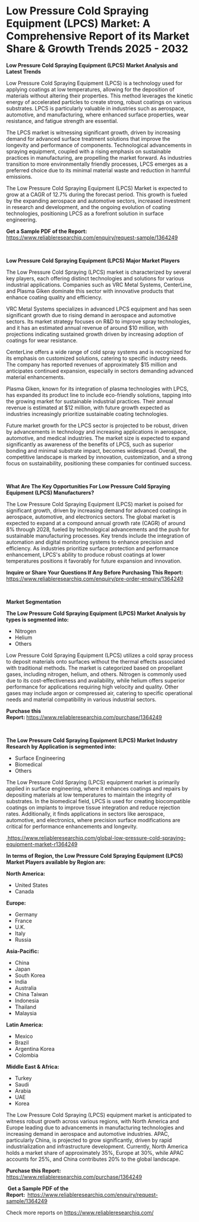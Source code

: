 <p><h1>Low Pressure Cold Spraying Equipment (LPCS) Market: A Comprehensive Report of its Market Share & Growth Trends 2025 - 2032</h1></p><p><strong>Low Pressure Cold Spraying Equipment (LPCS) Market Analysis and Latest Trends</strong></p>
<p><p>Low Pressure Cold Spraying Equipment (LPCS) is a technology used for applying coatings at low temperatures, allowing for the deposition of materials without altering their properties. This method leverages the kinetic energy of accelerated particles to create strong, robust coatings on various substrates. LPCS is particularly valuable in industries such as aerospace, automotive, and manufacturing, where enhanced surface properties, wear resistance, and fatigue strength are essential.</p><p>The LPCS market is witnessing significant growth, driven by increasing demand for advanced surface treatment solutions that improve the longevity and performance of components. Technological advancements in spraying equipment, coupled with a rising emphasis on sustainable practices in manufacturing, are propelling the market forward. As industries transition to more environmentally friendly processes, LPCS emerges as a preferred choice due to its minimal material waste and reduction in harmful emissions.</p><p>The Low Pressure Cold Spraying Equipment (LPCS) Market is expected to grow at a CAGR of 12.7% during the forecast period. This growth is fueled by the expanding aerospace and automotive sectors, increased investment in research and development, and the ongoing evolution of coating technologies, positioning LPCS as a forefront solution in surface engineering.</p></p>
<p><strong>Get a Sample PDF of the Report:&nbsp;</strong> <a href="https://www.reliableresearchiq.com/enquiry/request-sample/1364249?utm_campaign=2883&utm_medium=2&utm_source=Github&utm_content=ia&utm_term=12042025&utm_id=low-pressure-cold-spraying-equipment-lpcs">https://www.reliableresearchiq.com/enquiry/request-sample/1364249</a></p>
<p>&nbsp;</p>
<p><strong>Low Pressure Cold Spraying Equipment (LPCS) Major Market Players</strong></p>
<p><p>The Low Pressure Cold Spraying (LPCS) market is characterized by several key players, each offering distinct technologies and solutions for various industrial applications. Companies such as VRC Metal Systems, CenterLine, and Plasma Giken dominate this sector with innovative products that enhance coating quality and efficiency.</p><p>VRC Metal Systems specializes in advanced LPCS equipment and has seen significant growth due to rising demand in aerospace and automotive sectors. Its market strategy focuses on R&D to improve spray technologies, and it has an estimated annual revenue of around $10 million, with projections indicating sustained growth driven by increasing adoption of coatings for wear resistance.</p><p>CenterLine offers a wide range of cold spray systems and is recognized for its emphasis on customized solutions, catering to specific industry needs. The company has reported revenues of approximately $15 million and anticipates continued expansion, especially in sectors demanding advanced material enhancements.</p><p>Plasma Giken, known for its integration of plasma technologies with LPCS, has expanded its product line to include eco-friendly solutions, tapping into the growing market for sustainable industrial practices. Their annual revenue is estimated at $12 million, with future growth expected as industries increasingly prioritize sustainable coating technologies.</p><p>Future market growth for the LPCS sector is projected to be robust, driven by advancements in technology and increasing applications in aerospace, automotive, and medical industries. The market size is expected to expand significantly as awareness of the benefits of LPCS, such as superior bonding and minimal substrate impact, becomes widespread. Overall, the competitive landscape is marked by innovation, customization, and a strong focus on sustainability, positioning these companies for continued success.</p></p>
<p>&nbsp;</p>
<p><strong>What Are The Key Opportunities For Low Pressure Cold Spraying Equipment (LPCS) Manufacturers?</strong></p>
<p><p>The Low Pressure Cold Spraying Equipment (LPCS) market is poised for significant growth, driven by increasing demand for advanced coatings in aerospace, automotive, and electronics sectors. The global market is expected to expand at a compound annual growth rate (CAGR) of around 8% through 2028, fueled by technological advancements and the push for sustainable manufacturing processes. Key trends include the integration of automation and digital monitoring systems to enhance precision and efficiency. As industries prioritize surface protection and performance enhancement, LPCS's ability to produce robust coatings at lower temperatures positions it favorably for future expansion and innovation.</p></p>
<p><strong>Inquire or Share Your Questions If Any Before Purchasing This Report:</strong> <a href="https://www.reliableresearchiq.com/enquiry/pre-order-enquiry/1364249?utm_campaign=2883&utm_medium=2&utm_source=Github&utm_content=ia&utm_term=12042025&utm_id=low-pressure-cold-spraying-equipment-lpcs">https://www.reliableresearchiq.com/enquiry/pre-order-enquiry/1364249</a></p>
<p>&nbsp;</p>
<p><strong>Market Segmentation</strong></p>
<p><strong>The Low Pressure Cold Spraying Equipment (LPCS) Market Analysis by types is segmented into:</strong></p>
<p><ul><li>Nitrogen</li><li>Helium</li><li>Others</li></ul></p>
<p><p>Low Pressure Cold Spraying Equipment (LPCS) utilizes a cold spray process to deposit materials onto surfaces without the thermal effects associated with traditional methods. The market is categorized based on propellant gases, including nitrogen, helium, and others. Nitrogen is commonly used due to its cost-effectiveness and availability, while helium offers superior performance for applications requiring high velocity and quality. Other gases may include argon or compressed air, catering to specific operational needs and material compatibility in various industrial sectors.</p></p>
<p><strong>Purchase this Report:&nbsp;</strong><a href="https://www.reliableresearchiq.com/purchase/1364249?utm_campaign=2883&utm_medium=2&utm_source=Github&utm_content=ia&utm_term=12042025&utm_id=low-pressure-cold-spraying-equipment-lpcs">https://www.reliableresearchiq.com/purchase/1364249</a></p>
<p>&nbsp;</p>
<p><strong>The Low Pressure Cold Spraying Equipment (LPCS) Market Industry Research by Application is segmented into:</strong></p>
<p><ul><li>Surface Engineering</li><li>Biomedical</li><li>Others</li></ul></p>
<p><p>The Low Pressure Cold Spraying (LPCS) equipment market is primarily applied in surface engineering, where it enhances coatings and repairs by depositing materials at low temperatures to maintain the integrity of substrates. In the biomedical field, LPCS is used for creating biocompatible coatings on implants to improve tissue integration and reduce rejection rates. Additionally, it finds applications in sectors like aerospace, automotive, and electronics, where precision surface modifications are critical for performance enhancements and longevity.</p></p>
<p><a href="https://www.reliableresearchiq.com/global-low-pressure-cold-spraying-equipment-market-r1364249?utm_campaign=2883&utm_medium=2&utm_source=Github&utm_content=ia&utm_term=12042025&utm_id=low-pressure-cold-spraying-equipment-lpcs">&nbsp;https://www.reliableresearchiq.com/global-low-pressure-cold-spraying-equipment-market-r1364249</a></p>
<p><strong>In terms of Region, the Low Pressure Cold Spraying Equipment (LPCS) Market Players available by Region are:</strong></p>
<p>
    <p> <strong> North America: </strong>
        <ul>
            <li>United States</li>
            <li>Canada</li>
        </ul>
        </p> 
    <p> <strong> Europe: </strong>
        <ul>
            <li>Germany</li>
            <li>France</li>
            <li>U.K.</li>
            <li>Italy</li>
            <li>Russia</li>
        </ul>
        </p> 
    <p> <strong> Asia-Pacific: </strong>
        <ul>
            <li>China</li>
            <li>Japan</li>
            <li>South Korea</li>
            <li>India</li>
            <li>Australia</li>
            <li>China Taiwan</li>
            <li>Indonesia</li>
            <li>Thailand</li>
            <li>Malaysia</li>
        </ul>
        </p> 
    <p> <strong> Latin America: </strong>
        <ul>
            <li>Mexico</li>
            <li>Brazil</li>
            <li>Argentina Korea</li>
            <li>Colombia</li>
        </ul>
        </p> 
    <p> <strong> Middle East & Africa: </strong>
        <ul>
            <li>Turkey</li>
            <li>Saudi</li>
            <li>Arabia</li>
            <li>UAE</li>
            <li>Korea</li>
        </ul>
    </p>
    </p>
<p><p>The Low Pressure Cold Spraying (LPCS) equipment market is anticipated to witness robust growth across various regions, with North America and Europe leading due to advancements in manufacturing technologies and increasing demand in aerospace and automotive industries. APAC, particularly China, is projected to grow significantly, driven by rapid industrialization and infrastructure development. Currently, North America holds a market share of approximately 35%, Europe at 30%, while APAC accounts for 25%, and China contributes 20% to the global landscape.</p></p>
<p><strong>Purchase this Report: </strong><a href="https://www.reliableresearchiq.com/purchase/1364249?utm_campaign=2883&utm_medium=2&utm_source=Github&utm_content=ia&utm_term=12042025&utm_id=low-pressure-cold-spraying-equipment-lpcs">https://www.reliableresearchiq.com/purchase/1364249</a></p>
<p>&nbsp;<strong>Get a Sample PDF of the Report:&nbsp;&nbsp;</strong><a href="https://www.reliableresearchiq.com/enquiry/request-sample/1364249?utm_campaign=2883&utm_medium=2&utm_source=Github&utm_content=ia&utm_term=12042025&utm_id=low-pressure-cold-spraying-equipment-lpcs">https://www.reliableresearchiq.com/enquiry/request-sample/1364249</a></p>
<p><strong></strong></p>
<p>Check more reports on <a href="https://www.reliableresearchiq.com/?utm_campaign=2883&utm_medium=2&utm_source=Github&utm_content=ia&utm_term=12042025&utm_id=low-pressure-cold-spraying-equipment-lpcs">https://www.reliableresearchiq.com/</a></p>